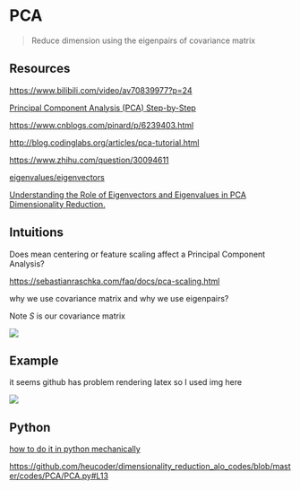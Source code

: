 # PCA

>Reduce dimension using the eigenpairs of covariance matrix

## Resources



https://www.bilibili.com/video/av70839977?p=24

[Principal Component Analysis (PCA) Step-by-Step](https://youtu.be/FgakZw6K1QQ)

https://www.cnblogs.com/pinard/p/6239403.html

http://blog.codinglabs.org/articles/pca-tutorial.html

https://www.zhihu.com/question/30094611

[eigenvalues/eigenvectors](http://setosa.io/ev/eigenvectors-and-eigenvalues/)

[Understanding the Role of Eigenvectors and Eigenvalues in PCA Dimensionality Reduction.](https://medium.com/@dareyadewumi650/understanding-the-role-of-eigenvectors-and-eigenvalues-in-pca-dimensionality-reduction-10186dad0c5c)







## Intuitions



Does mean centering or feature scaling affect a Principal Component Analysis?

https://sebastianraschka.com/faq/docs/pca-scaling.html



why we use covariance matrix and why we use eigenpairs?

Note $S$ is our covariance matrix



![](https://github.com/LuchaoQi/machine-learning/blob/master/PCA/Intuition.png?raw=true)





## Example

it seems github has problem rendering latex so I used img here

![](https://raw.githubusercontent.com/LuchaoQi/machine-learning/master/PCA/Example.png)





## Python

[how to do it in python mechanically](https://sebastianraschka.com/Articles/2015_pca_in_3_steps.html#a-summary-of-the-pca-approach)

https://github.com/heucoder/dimensionality_reduction_alo_codes/blob/master/codes/PCA/PCA.py#L13















